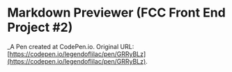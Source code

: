 # Markdown Previewer (FCC Front End Project #2)
 _A Pen created at CodePen.io. Original URL: [https://codepen.io/legendoflilac/pen/GRRyBLz](https://codepen.io/legendoflilac/pen/GRRyBLz).

 
